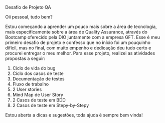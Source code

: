 Desafio de Projeto QA

Oii pessoal, tudo bem?

Estou começando a aprender um pouco mais sobre a área de tecnologia, mais especificamente sobre a área de Quality Assurance, através do Bootcamp oferecido pela DIO juntamente com a empresa GFT.
Esse é meu primeiro desafio de projeto e confesso que no início foi um pouquinho difícil, mas no final, com muito empenho e dedicação deu tudo certo e procurei entregar o meu melhor.
Para esse projeto, realizei as atividades propostas a seguir:
1. Ciclo de vida do bug
2. Ciclo dos casos de teste
3. Documentação de testes
4. Fluxo de trabalho
5. 2 User stories
6. Mind Map de User Story
7. 2 Casos de teste em BDD
8. 2 Casos de teste em Stepy-by-Stepy

Estou aberta a dicas e sugestões, toda ajuda é sempre bem vinda!
